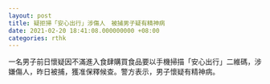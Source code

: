 ```yaml
---
layout: post
title: 疑拒掃「安心出行」涉傷人　被捕男子疑有精神病
date: 2021-02-20 18:41:08.000000000 +08:00
categories: rthk
---
```


一名男子前日懷疑因不滿進入食肆購買食品要以手機掃描「安心出行」二維碼，涉嫌傷人，昨日被捕，獲准保釋候查。警方表示，男子懷疑有精神病。
